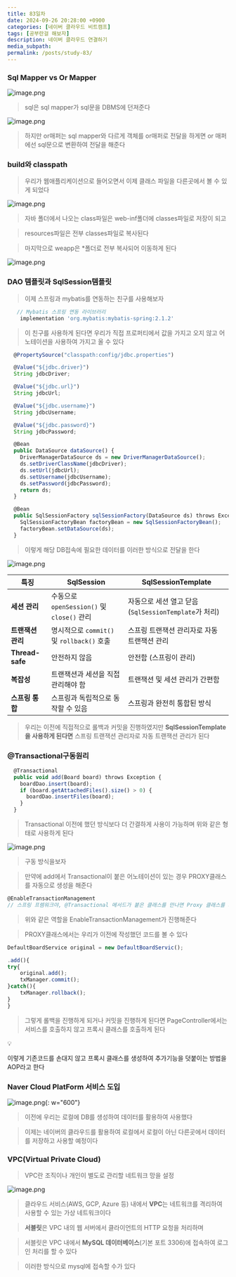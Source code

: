 ```yaml
---
title: 83일차
date: 2024-09-26 20:28:00 +0900
categories: [네이버 클라우드 비트캠프]
tags: [공부란걸 해보자]
description: 네이버 클라우드 연결하기
media_subpath:
permalink: /posts/study-83/
---
```


### Sql Mapper vs Or Mapper

![image.png](/assets/img/0926/image.png)

> sql은 sql mapper가 sql문을 DBMS에 던져준다

![image.png](/assets/img/0926/image2.png)

> 하지만 or매퍼는 sql mapper와 다르게 객체를 or매퍼로 전달을 하게면 or 매퍼에선 sql문으로 변환하여 전달을 해준다

### build와 classpath

> 우리가 웹애플리케이션으로 들어오면서 이제 클래스 파일을 다른곳에서 볼 수 있게 되었다

![image.png](/assets/img/0926/image3.png)

> 자바 폴더에서 나오는 class파일은 web-inf폴더에 classes파일로 저장이 되고

> resources파일은 전부 classes파일로 복사된다

> 마지막으로 weapp은 \*폴더로 전부 복사되어 이동하게 된다

![image.png](/assets/img/0926/image4.png)

### DAO 템플릿과 SqlSession템플릿

> 이제 스프링과 mybatis를 연동하는 친구를 사용해보자

```jsx
   // Mybatis 스프링 연동 라이브러리
    implementation 'org.mybatis:mybatis-spring:2.1.2'
```

> 이 친구를 사용하게 된다면 우리가 직접 프로퍼티에서 값을 가지고 오지 않고 어노테이션을 사용하여 가지고 올 수 있다

```jsx
  @PropertySource("classpath:config/jdbc.properties")

  @Value("${jdbc.driver}")
  String jdbcDriver;

  @Value("${jdbc.url}")
  String jdbcUrl;

  @Value("${jdbc.username}")
  String jdbcUsername;

  @Value("${jdbc.password}")
  String jdbcPassword;
```

```jsx
  @Bean
  public DataSource dataSource() {
    DriverManagerDataSource ds = new DriverManagerDataSource();
    ds.setDriverClassName(jdbcDriver);
    ds.setUrl(jdbcUrl);
    ds.setUsername(jdbcUsername);
    ds.setPassword(jdbcPassword);
    return ds;
  }
```

```jsx
  @Bean
  public SqlSessionFactory sqlSessionFactory(DataSource ds) throws Exception {
    SqlSessionFactoryBean factoryBean = new SqlSessionFactoryBean();
    factoryBean.setDataSource(ds);
  }
```

> 이렇게 해당 DB접속에 필요한 데이터를 이러한 방식으로 전달을 한다

![image.png](/assets/img/0926/image5.png)

| **특징**          | **SqlSession**                             | **SqlSessionTemplate**                                |
| ----------------- | ------------------------------------------ | ----------------------------------------------------- |
| **세션 관리**     | 수동으로 `openSession()` 및 `close()` 관리 | 자동으로 세션 열고 닫음 (`SqlSessionTemplate`가 처리) |
| **트랜잭션 관리** | 명시적으로 `commit()` 및 `rollback()` 호출 | 스프링 트랜잭션 관리자로 자동 트랜잭션 관리           |
| **Thread-safe**   | 안전하지 않음                              | 안전함 (스프링이 관리)                                |
| **복잡성**        | 트랜잭션과 세션을 직접 관리해야 함         | 트랜잭션 및 세션 관리가 간편함                        |
| **스프링 통합**   | 스프링과 독립적으로 동작할 수 있음         | 스프링과 완전히 통합된 방식                           |

> 우리는 이전에 직접적으로 롤백과 커밋을 진행하였지만 **SqlSessionTemplate을 사용하게 된다면** 스프링 트랜잭션 관리자로 자동 트랜잭션 관리가 된다

### @Transactional구동원리

```jsx
  @Transactional
  public void add(Board board) throws Exception {
    boardDao.insert(board);
    if (board.getAttachedFiles().size() > 0) {
      boardDao.insertFiles(board);
    }
  }
```

> Transactional 이전에 했던 방식보다 더 간결하게 사용이 가능하며 위와 같은 형태로 사용하게 된다

![image.png](/assets/img/0926/image6.png)

> 구동 방식을보자

> 만약에 add에서 Transactional이 붙은 어노테이션이 있는 경우 PROXY클래스를 자동으로 생성을 해준다

```jsx
@EnableTransactionManagement
// 스프링 프렘워크야, @Transactional 메서드가 붙은 클래스를 만나면 Proxy 클래스를 자동 생성하라!
```

> 위와 같은 역할을 EnableTransactionManagement가 진행해준다

> PROXY클래스에서는 우리가 이전에 작성했던 코드를 볼 수 있다

```jsx
DefaultBoardService original = new DefaultBoardServic();

.add(){
try{
	original.add();
	txManager.commit();
}catch(){
	txManager.rollback();
}
}
```

> 그렇게 롤백을 진행하게 되거나 커밋을 진행하게 된다면 PageController에서는 서비스를 호출하지 않고 프록시 클래스를 호출하게 된다

<aside>
💡

이렇게 기존코드를 손대지 않고 프록시 클래스를 생성하여 추가기능을 덧붙이는 방법을 AOP라고 한다

</aside>

### Naver Cloud PlatForm 서비스 도입

![image.png](/assets/img/0926/image7.png){: w="600"}

> 이전에 우리는 로컬에 DB를 생성하여 데이터를 활용하여 사용했다

> 이제는 네이버의 클라우드를 활용하여 로컬에서 로컬이 아닌 다른곳에서 데이터를 저장하고 사용할 예정이다

### VPC(Virtual Private Cloud)

> VPC란 조직이나 개인이 별도로 관리할 네트워크 망을 설정

![image.png](/assets/img/0926/image8.png)

> 클라우드 서비스(AWS, GCP, Azure 등) 내에서 **VPC**는 네트워크를 격리하여 사용할 수 있는 가상 네트워크이다

> **서블릿**은 VPC 내의 웹 서버에서 클라이언트의 HTTP 요청을 처리하며

> 서블릿은 VPC 내에서 **MySQL 데이터베이스**(기본 포트 3306)에 접속하여 로그인 처리를 할 수 있다

> 이러한 방식으로 mysql에 접속할 수가 있다
